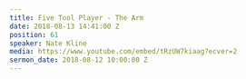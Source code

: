 ```yaml
---
title: Five Tool Player - The Arm
date: 2018-08-13 14:41:00 Z
position: 61
speaker: Nate Kline
media: https://www.youtube.com/embed/tRzUW7kiaag?ecver=2
sermon_date: 2018-08-12 10:00:00 Z
---
```


